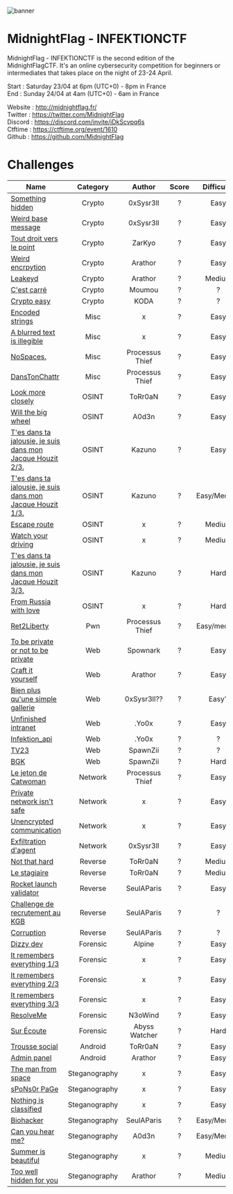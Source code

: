 ![banner](https://i.ibb.co/hFPd3zG/MCTF.png)

# MidnightFlag  - INFEKTIONCTF

MidnightFlag - INFEKTIONCTF is the second edition of the MidnightFlagCTF. It's an online cybersecurity competition for beginners or intermediates that takes place on the night of 23-24 April.

Start : Saturday 23/04 at 6pm (UTC+0) - 8pm in France<br>
End : Sunday 24/04 at 4am (UTC+0) - 6am in France 

Website : http://midnightflag.fr/<br>
Twitter : https://twitter.com/MidnightFlag<br>
Discord : https://discord.com/invite/jDkScvpq6s<br>
Ctftime : https://ctftime.org/event/1610<br>
Github  : https://github.com/MidnightFlag

# Challenges

| Name                                                             | Category      | Author     | Score  | Difficulty |
|------------------------------------------------------------------|:-------------:|:----------:|:------:|:----------:|
| [Something hidden](Cryptographie/Something_hidden)               | Crypto        | 0xSysr3ll  | ?      |Easy        |
| [Weird base message](Cryptographie/weird_base_message)           | Crypto        | 0xSysr3ll  | ?      |Easy        |
| [Tout droit vers le point](Cryptographie/Tout-droit-vers-le-point)| Crypto       | ZarKyo     | ?      |Easy        |
| [Weird encrpytion](Cryptographie/weird_encryption)               | Crypto        | Arathor    | ?      |Easy        |
| [Leakeyd](Cryptographie/Leakeyd)                                 | Crypto        | Arathor    | ?      |Medium      |
| [C'est carré](Cryptographie/c'est_carré)                         | Crypto        | Moumou     | ?      |?           |
| [Crypto easy](Cryptographie/crypto-easy)                         | Crypto        | KODA       | ?      |?           |  
| [Encoded strings](Misc/encoded_strings)                          | Misc          | x          | ?      |Easy        |
| [A blurred text is illegible](Misc/a_blurred_text_is_illegible)  | Misc          | x          | ?      | Easy       |
| [NoSpaces.](Misc/No_space)                                       | Misc          | Processus Thief| ?  |Easy        |
| [DansTonChattr](Misc/dans_ton_chattr)                            | Misc          | Processus Thief| ?  |Easy        |
| [Look more closely](OSINT/look_more_closely)                     | OSINT         | ToRr0aN    | ?      |Easy        |
| [Will the big wheel](OSINT/Will_the_big_wheel)                   | OSINT         | A0d3n      | ?      |Easy        |
| [T'es dans ta jalousie, je suis dans mon Jacque Houzit 2/3.](OSINT/Tes_dans_ta_jalousie_je_suis_dans_mon_Jacque_Houzit/Challenge_n°2)| OSINT | Kazuno|?|Easy|
| [T'es dans ta jalousie, je suis dans mon Jacque Houzit 1/3.](OSINT/Tes_dans_ta_jalousie_je_suis_dans_mon_Jacque_Houzit/Challenge_n°1)| OSINT | Kazuno|?|Easy/Medium|
| [Escape route](OSINT/escape_route)                               | OSINT         | x          | ?      |Medium      |
| [Watch your driving](OSINT/watch_your_driving)                   | OSINT         | x          | ?      |Medium      |
| [T'es dans ta jalousie, je suis dans mon Jacque Houzit 3/3.](OSINT/Tes_dans_ta_jalousie_je_suis_dans_mon_Jacque_Houzit/Challenge_n°3)| OSINT | Kazuno|?|Hard|
| [From Russia with love](OSINT/from_russia_with_love)             | OSINT         | x          | ?      |Hard        |
| [Ret2Liberty](Pwn/Ret2Liberty)                                   | Pwn           | Processus Thief | ? |Easy/medium |
| [To be private or not to be private](Web/to_be_private_or_not_to_be_private)| Web| Spownark   | ?      |Easy        |
| [Craft it yourself](Web/craft_it_yourself)                       | Web           | Arathor    | ?      |Easy        |       
| [Bien plus qu'une simple gallerie](Web/Bien_plus%20qu_une_simpe_gallerie) | Web  | 0xSysr3ll??| ?      |Easy?       |
| [Unfinished intranet](Web/unfinished_intranet)                   | Web           | .Yo0x      | ?      |Easy        | 
| [Infektion_api](Web/Infektion_api)                               | Web           | .Yo0x      | ?      |?           | 
| [TV23](Web/TV23)                                                 | Web           | SpawnZii   | ?      |?           |   
| [BGK](Web/BGK)                                                   | Web           | SpawnZii   | ?      |Hard        |           
| [Le jeton de Catwoman](Reseau/le_jeton_de_catwoman)              | Network       | Processus Thief| ?  |Easy        |
| [Private network isn't safe](Reseau/private_network_isnt_safe)   | Network       | x          | ?      |Easy        |
| [Unencrypted communication](Reseau/unencrypted_communication)    | Network       | x          | ?      |Easy        |
| [Exfiltration d'agent](Reseau/exflitration_d'agent)              | Network       | 0xSysr3ll  | ?      |Easy        |
| [Not that hard](Reverse/Not_that_hard)                           | Reverse       | ToRr0aN    | ?      |Medium      |
| [Le stagiaire](Reverse/Le_stagiaire)                             | Reverse       | ToRr0aN    | ?      |Medium      |
| [Rocket launch validator](Reverse/rocket_launch_validator)       | Reverse       | SeulAParis | ?      |Easy        |
| [Challenge de recrutement au KGB](Reverse/challenge_recrutement_kgb) | Reverse   | SeulAParis | ?      |?           |
| [Corruption](Reverse/corruption)                                 | Reverse       | SeulAParis | ?      |?           |
| [Dizzy dev](Forensic/Dizzy_Dev)                                  | Forensic      | Alpine     | ?      | Easy       |
| [It remembers everything 1/3](/Forensic/it_remembers_everything_1-3)| Forensic   | x          | ?      |  Easy      |
| [It remembers everything 2/3](/Forensic/it_remembers_everything_2-3)| Forensic   | x          | ?      |  Easy      |
| [It remembers everything 3/3](/Forensic/it_remembers_everything_3-3)| Forensic   | x          | ?      |  Easy      |
| [ResolveMe](Forensic/ResolveME)                                  | Forensic      | N3oWind    | ?      |  Easy      |
| [Sur Écoute](Forensic/Sur_écoute_Réseau_Abyss_Watcher)           | Forensic      | Abyss Watcher| ?    |Hard        |
| [Trousse social](Android/Trousse_social)                         | Android       | ToRr0aN    | ?      |  Easy      |
| [Admin panel](Android/Admin_panel)                               | Android       | Arathor    | ?      |  Easy      |
| [The man from space](Steganographie/the_man_from_space)          | Steganography | x          | ?      |Easy        |
| [sPoNs0r PaGe](Steganographie/sPoNs0r_PaGe)                      | Steganography | x          | ?      |Easy        |
| [Nothing is classified](Steganographie/nothing_is_classified)    | Steganography | x          | ?      |Easy        |
| [Biohacker](Steganographie/biohacker)                            | Steganography | SeulAParis | ?      |Easy/Medium |  
| [Can you hear me?](Steganographie/Can_You_Hear_Me)               | Steganography | A0d3n      | ?      |Easy/Medium |
| [Summer is beautiful](Steganographie/summer_is_beautiful)        | Steganography | x          | ?      |Medium      |
| [Too well hidden for you](Steganographie/Too_well_hidden_for_you)| Steganography | Arathor    | ?      |Medium      |
